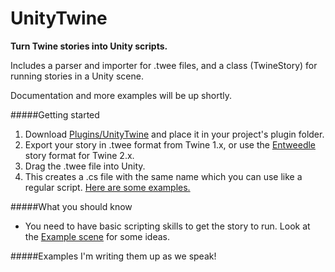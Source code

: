# UnityTwine
**Turn Twine stories into Unity scripts.**

Includes a parser and importer for .twee files, and a class (TwineStory) for running stories in a Unity scene.

Documentation and more examples will be up shortly.

#####Getting started
1. Download [Plugins/UnityTwine](https://github.com/daterre/UnityTwine/tree/master/Assets/Plugins/UnityTwine) and place it in your project's plugin folder.
2. Export your story in .twee format from Twine 1.x, or use the [Entweedle](http://www.maximumverbosity.net/twine/Entweedle/) story format for Twine 2.x.
3. Drag the .twee file into Unity.
3. This creates a .cs file with the same name which you can use like a regular script. [Here are some examples.](#examples)

#####What you should know
- You need to have basic scripting skills to get the story to run. Look at the [Example scene](https://github.com/daterre/UnityTwine/tree/master/Assets/Example) for some ideas.

#####Examples
I'm writing them up as we speak!
